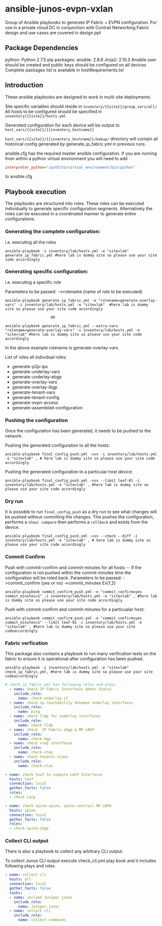 # ansible-junos-evpn-vxlan
Group of Ansible playbooks to generate IP Fabric + EVPN configuration.
For use in a private cloud DC in conjunction with Contrail Networking
Fabric design and use cases are covered in design.ppt

## Package Dependencies
python: Python 2.7.5
pip packages:
ansible: 2.8.6
Jinja2: 2.10.3
Ansible user should be created and public keys should be configured on all devices
Complete packages list is available in hostRequirements.txt 

## Introduction
These ansible playbooks are designed to work in multi-site deployments.

Site specific variables should reside in ```inventory/{{site}}/group_vars/all/``` 
All hosts to be configured should be specified in ```inventory/{{site}}/hosts.yml```  

Generated configuration for each device will be output to ```host_vars/{{site}}/{{inventory_hostname}}```

```host_vars/{{site}}/{{inventory_hostname}}/bakup/``` directory will contain all historical config generated by generate_ip_fabric.yml in previous runs.

ansible.cfg has the required master ansible configuration.
If you are running from within a python virtual environment you will need to add 
```ini
interpreter_python="/path/to/virtual_environment/bin/python"
```
to ansible.cfg

## Playbook execution
The playbooks are structured into roles.
These roles can be executed individually to generate specific configuration segments.  Alternatively the roles can be executed in a coordinated manner to generate entire configurations.

### Generating the complete configuration: 
i.e. executing all the roles
```shell
ansible-playbook -i inventory/lab/hosts.yml -e "site=lab" generate_ip_fabric.yml #here lab is dummy site so please use your site code accordingly 
```


### Generating specific configuration:
i.e. executing a specific role

Parameters to be passed:
-->rolename (name of role to be executed)

```shell
ansible-playbook generate_ip_fabric.yml -e "rolename=generate-overlay-vars" -i inventory/lab/hosts.yml -e "site=lab"  #here lab is dummy site so please use your site code accordingly
```
                         OR
```shell
ansible-playbook generate_ip_fabric.yml --extra-vars "rolename=generate-overlay-vars" -i inventory/lab/hosts.yml -e "site=lab" #here lab is dummy site so please use your site code accordingly
```

In the above example rolename is generate-overlay-vars

List of roles all individual roles:

- generate-p2p-ips
- generate-underlay-vars
- generate-underlay-ebgp
- generate-overlay-vars
- generate-overlay-ibgp
- generate-tenant-vars
- generate-tenant-config
- generate-evpn-access
- generate-assembled-configuration

### Pushing the configuration
Once the configuration has been generated, it needs to be pushed to the network.

Pushing the generated configuration to all the hosts:
```shell
ansible-playbook final_config_push.yml -vvv -i inventory/lab/hosts.yml -e "site=lab" , # here lab is dummy site so please use your site code accordingly
```

Pushing the generated configuration to a particular host device:
```shell
ansible-playbook final_config_push.yml -vvv --limit leaf-01 -i inventory/lab/hosts.yml -e "site=lab" , #here lab is dummy site so please use your site code accordingly
```

### Dry run
It is possible to run ```final_config_push``` as a dry run to see what changes will be pushed without commiting the changes.  This pushes the configuration, performs a ```show| compare``` then performs a ```rollback``` and exists from the device.

```shell
ansible-playbook final_config_push.yml -vvv --check --diff -i inventory/lab/hosts.yml -e "site=lab" , # here lab is dummy site so please use your site code accordingly
```

### Commit Confirm
Push with commit-confirm and commit-minutes for all hosts -- If the configuration is not pushed within the commit minutes time the configuration will be roled back.
Parameters to be passed:
->commit_confirm (yes or no)
->commit_minutes Ex(1,2)

```shell
ansible-playbook commit_confirm_push.yml -e "commit_confirm=yes commit_minutes=1" -i inventory/lab/hosts.yml -e "site=lab" , #here lab is dummy site so please use your site code accordingly
```

Push with commit-confirm and commit-minutes for a particualar host:
```shell
ansible-playbook commit_confirm_push.yml -e "commit_confirm=yes commit_minutes=1" --limit leaf-01 -i inventory/lab/hosts.yml -e "site=lab" , #here lab is dummy site so please use your site codeaccordingly
```

### Fabric verfication  
This package also contains a playbook to run many verification tests on the fabric to ensure it is operational after configuration has been pushed.

```shell
ansible-playbook -i inventory/lab/hosts.yml -e "site=lab" check_ip_fabric.yml, #here lab is dummy site so please use your site codeaccordingly
```

```yaml
# check_ip_fabric.yml has following roles and plays 
  - name: check IP Fabric Interfaces Admin Status
    include_role:
      name: check-underlay-if
  - name: check ip reachability between underlay interfaces
    include_role:
      name: ping
  - name: check lldp for underlay interfaces
    include_role:
      name: check-lldp
  - name: check  IP Fabric ebgp & MP-iBGP
    include_role:
      name: check-bgp
  - name: check vtep interfaces
    include_role:
      name: check-vtep
  - name: check tenants vlans
    include_role:
      name: check-vlan

- name: check leaf to compute LACP Interfaces 
  hosts: leaf
  connection: local
  gather_facts: false
  roles:
  - check-lacp

- name: check spine-spine, spine-contrail MP-iBPG
  hosts: spine
  connection: local
  gather_facts: false
  roles:
  - check-spine-ibgp
```


### Collect CLI output
There is also a playbook to collect any arbitrary CLI output.

To collect Junos CLI output execute check_cli.yml play book and it includes following plays and roles
```yaml
- name: collect cli
  hosts: all
  connection: local
  gather_facts: false
  tasks:
  - name: inclued Juniper junos
    include_role:
      name: Juniper.junos
  - name: collect cli
    include_role:
      name: collect-commands
```
